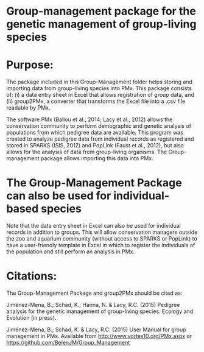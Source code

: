 # Group-management package for the genetic management of group-living species

# Purpose:
The package included in this Group-Management folder helps storing and importing data from group-living species into PMx. This package consists of:
(i) a data entry sheet in Excel that allows registration of group data, and
(ii) group2PMx, a converter that transforms the Excel file into a .csv file readable by PMx.

The software PMx (Ballou et al., 2014; Lacy et al., 2012) allows the conservation community to perform demographic and genetic analysis of populations from which pedigree data are available. This program was created to analyze pedigree data from individual records as registered and stored in SPARKS (ISIS, 2012) and PopLink (Faust et al., 2012), but also allows for the analysis of data from group-living organisms. The Group-management package allows importing this data into PMx.


# The Group-Management Package can also be used for individual-based species
Note that the data entry sheet in Excel can also be used for individual records in addition to groups. This will allow conservation managers outside the zoo and aquarium community (without access to SPARKS or PopLink) to have a user-friendly template in Excel in which to register the individuals of the population and still perform an analysis in PMx.


# Citations:
The Group-Management Package and group2PMx should be cited as:

Jiménez-Mena, B.; Schad, K.; Hanna, N. & Lacy, R.C. (2015) Pedigree analysis for the genetic management of group-living species. Ecology and Evolution (in press).

Jiménez-Mena, B.; Schad, K. & Lacy, R.C. (2015) User Manual for group management in PMx. Available from http://www.vortex10.org/PMx.aspx or https://github.com/BelenJM/Group_Management
